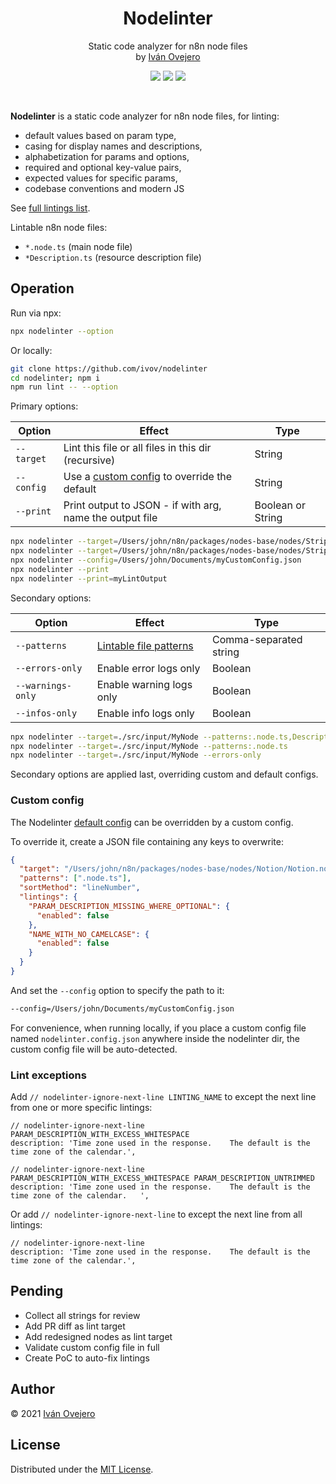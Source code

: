 <!-- <p align="center">
  <img src="logo.png" width="450" alt="Nodelinter logo" />
</p> -->

<p align="center">
  <h1 align="center">Nodelinter</h1>
</p>

<p align="center">
  Static code analyzer for n8n node files<br />
  by <a href="https://github.com/ivov">Iván Ovejero</a>
</p>

<p align="center">
  <img src="https://img.shields.io/badge/status-work%20in%20progress-blue">
  <a href="https://github.com/n8n-io"><img src="https://img.shields.io/badge/org-n8n-ff6d5a"></a>
  <img src="https://img.shields.io/badge/license-MIT-brightgreen">
</p>

<br />

<!-- <p align="center">
  <img src="screenshot.png" width="450" alt="Nodelinter screenshot" />
</p> -->

**Nodelinter** is a static code analyzer for n8n node files, for linting:

- default values based on param type,
- casing for display names and descriptions,
- alphabetization for params and options,
- required and optional key-value pairs,
- expected values for specific params,
- codebase conventions and modern JS

See [full lintings list](./src/lintings.ts).

Lintable n8n node files:

- `*.node.ts` (main node file)
- `*Description.ts` (resource description file)

## Operation

Run via npx:

```sh
npx nodelinter --option
```

Or locally:

```sh
git clone https://github.com/ivov/nodelinter
cd nodelinter; npm i
npm run lint -- --option
```

Primary options:

| Option     | Effect                                                        | Type              |
| ---------- | ------------------------------------------------------------- | ----------------- |
| `--target` | Lint this file or all files in this dir (recursive)           | String            |
| `--config` | Use a [custom config](#custom-config) to override the default | String            |
| `--print`  | Print output to JSON - if with arg, name the output file      | Boolean or String |

```sh
npx nodelinter --target=/Users/john/n8n/packages/nodes-base/nodes/Stripe/Stripe.node.ts
npx nodelinter --target=/Users/john/n8n/packages/nodes-base/nodes/Stripe
npx nodelinter --config=/Users/john/Documents/myCustomConfig.json
npx nodelinter --print
npx nodelinter --print=myLintOutput
```

Secondary options:

| Option            | Effect                                                                                                                                 | Type                   |
| ----------------- | -------------------------------------------------------------------------------------------------------------------------------------- | ---------------------- |
| `--patterns`      | [Lintable file patterns](https://github.com/ivov/nodelinter/blob/0236d5d767a3a2c1ef51163bd5052e8e87059b82/src/defaultConfig.ts#L9-L13) | Comma-separated string |
| `--errors-only`   | Enable error logs only                                                                                                                 | Boolean                |
| `--warnings-only` | Enable warning logs only                                                                                                               | Boolean                |
| `--infos-only`    | Enable info logs only                                                                                                                  | Boolean                |

```sh
npx nodelinter --target=./src/input/MyNode --patterns:.node.ts,Description.ts
npx nodelinter --target=./src/input/MyNode --patterns:.node.ts
npx nodelinter --target=./src/input/MyNode --errors-only
```

Secondary options are applied last, overriding custom and default configs.

### Custom config

The Nodelinter [default config](./src/defaultConfig.ts) can be overridden by a custom config.

To override it, create a JSON file containing any keys to overwrite:

```json
{
  "target": "/Users/john/n8n/packages/nodes-base/nodes/Notion/Notion.node.ts",
  "patterns": [".node.ts"],
  "sortMethod": "lineNumber",
  "lintings": {
    "PARAM_DESCRIPTION_MISSING_WHERE_OPTIONAL": {
      "enabled": false
    },
    "NAME_WITH_NO_CAMELCASE": {
      "enabled": false
    }
  }
}
```

And set the `--config` option to specify the path to it:

```sh
--config=/Users/john/Documents/myCustomConfig.json
```

For convenience, when running locally, if you place a custom config file named `nodelinter.config.json` anywhere inside the nodelinter dir, the custom config file will be auto-detected.

### Lint exceptions

Add `// nodelinter-ignore-next-line LINTING_NAME` to except the next line from one or more specific lintings:

```
// nodelinter-ignore-next-line PARAM_DESCRIPTION_WITH_EXCESS_WHITESPACE
description: 'Time zone used in the response.    The default is the time zone of the calendar.',

// nodelinter-ignore-next-line PARAM_DESCRIPTION_WITH_EXCESS_WHITESPACE PARAM_DESCRIPTION_UNTRIMMED
description: 'Time zone used in the response.    The default is the time zone of the calendar.   ',
```

Or add `// nodelinter-ignore-next-line` to except the next line from all lintings:

```
// nodelinter-ignore-next-line
description: 'Time zone used in the response.    The default is the time zone of the calendar.',
```

<!-- ## Classification

Lintings are tagged with one or more **lint areas**, i.e. the section of code affected by the linting, such as `default` (default values), `displayName` (user-facing names for params and options), `limit` (limit params), etc.

Every linting also flags a single **lint issue**, i.e. the type of problem flagged by the linting, such as `alphabetization` (alphabetical sorting of params or options), `casing` (proper casing for user-facing param names and options), `missing` (for missing context-dependent key-value pairs), etc.

Lintings can be toggled on and off by lint area, by lint issue, or individually. -->

## Pending

- Collect all strings for review
- Add PR diff as lint target
- Add redesigned nodes as lint target
- Validate custom config file in full
- Create PoC to auto-fix lintings

## Author

© 2021 [Iván Ovejero](https://github.com/ivov)

## License

Distributed under the [MIT License](LICENSE.md).

